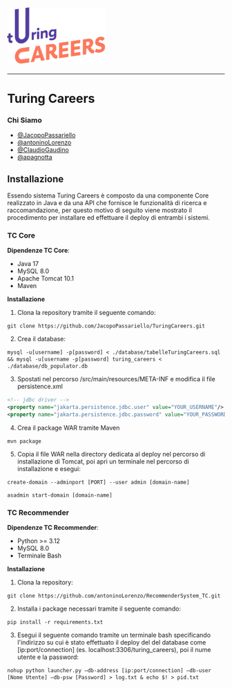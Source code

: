 <div style="display: flex; justify-content: center; align-items: center; border-bottom:2px solid gray">
    <a href="https://www.youtube.com/watch?v=xvFZjo5PgG0">
        <img id="logo" src="./src/main/webapp/static/text_logo.jpeg" alt="" style="padding: 20px 0; width: 45%; height: 45%">
    </a>
</div>

# Turing Careers

### Chi Siamo
- <a href="https://github.com/JacopoPassariello">@JacopoPassariello</a>
- <a href="https://github.com/antoninoLorenzo">@antoninoLorenzo</a>
- <a href="https://github.com/ClaudioGaudino">@ClaudioGaudino</a>
- <a href="https://github.com/apagnotta">@apagnotta</a>

## Installazione
Essendo sistema Turing Careers è composto da una componente Core realizzato in Java e da una API 
che fornisce le funzionalità di ricerca e raccomandazione, per questo motivo di seguito viene 
mostrato il procedimento per installare ed effettuare il deploy di entrambi i sistemi.


### TC Core
**Dipendenze TC Core**:
- Java 17
- MySQL 8.0
- Apache Tomcat 10.1
- Maven

**Installazione**
1. Clona la repository tramite il seguente comando:
``` 
git clone https://github.com/JacopoPassariello/TuringCareers.git 
```
2. Crea il database:
```
mysql -u[username] -p[password] < ./database/tabelleTuringCareers.sql && mysql -u[username -p[password] turing_careers < ./database/db_populator.db
```

3. Spostati nel percorso /src/main/resources/META-INF e modifica il file persistence.xml 
```xml
<!-- jdbc driver -->
<property name="jakarta.persistence.jdbc.user" value="YOUR_USERNAME"/>
<property name="jakarta.persistence.jdbc.password" value="YOUR_PASSWORD"/>
```

4. Crea il package WAR tramite Maven
```
mvn package
```

5. Copia il file WAR nella directory dedicata al deploy nel percorso di installazione di Tomcat, poi apri un terminale nel percorso di installazione e esegui:
```
create-domain --adminport [PORT] --user admin [domain-name] 
```
```
asadmin start-domain [domain-name]
```


### TC Recommender
**Dipendenze TC Recommender**:
- Python >= 3.12
- MySQL 8.0
- Terminale Bash


**Installazione**
1. Clona la repository:
```
git clone https://github.com/antoninoLorenzo/RecommenderSystem_TC.git
```
2. Installa i package necessari tramite il seguente comando:
```
pip install -r requirements.txt
```
3. Esegui il seguente comando tramite un terminale bash specificando l'indirizzo su cui è stato 
effettuato il deploy del del database come [ip:port/connection] (es. localhost:3306/turing_careers), poi il nume utente e la password:
```
nohup python launcher.py —db-address [ip:port/connection] —db-user [Nome Utente] —db-psw [Password] > log.txt & echo $! > pid.txt
```


